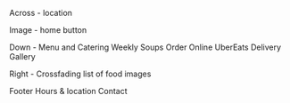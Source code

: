 Across - location

Image - home button

Down - 
Menu and Catering
Weekly Soups
Order Online
UberEats Delivery
Gallery

Right -
Crossfading list of food images


Footer
Hours & location
Contact
